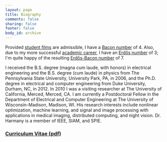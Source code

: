 ```yaml
---
layout: page
title: Biography
comments: false
sharing: false
footer: false
body_id: archive
---
```


Provided [student films][MyIMDb] are admissible, I have a [Bacon number][WikiBaconNumber] of 4. Also, due to my more successful [academic career][MyErdosNumber], I have an [Erdős number][WikiErdosNumber] of 3; I'm  quite happy of the resulting [Erdős-Bacon number][WikiErdosBaconNumber] of 7. 

I received the B.S. degree (magna cum laude, with honors) in electrical engineering and the B.S. degree (cum laude) in physics from The Pennsylvania State University, University Park, PA, in 2006, and the Ph.D. degree in electrical and computer engineering from Duke University, Durham, NC, in 2012. In 2010 I was a visiting researcher at The University of California, Merced, Merced, CA. I am currently a Postdoctoral Fellow in the Department of Electrical and Computer Engineering at The University of Wisconsin-Madison, Madison, WI. His research interests include nonlinear optimization, machine learning, and signal and image processing with applications in medical imaging, distributed computing, and night vision. Dr. Harmany is a member of IEEE, SIAM, and SPIE. 



### [Curriculum Vitae (pdf)][CV] ###

[CV]: /bio/ZacharyTHarmanyCV.pdf "Zachary T. Harmany CV"

<!-- To include: Erdos number of 3, bacon number of 4, erdos-bacon number of 7 -->

[WikiErdosNumber]: http://en.wikipedia.org/wiki/Erdős_number "Erdős Number"
[WikiBaconNumber]: http://en.wikipedia.org/wiki/Bacon_number "Bacon Number"
[WikiErdosBaconNumber]: http://en.wikipedia.org/wiki/Erdős–Bacon_number "Erdős-Bacon Number"

[MyErdosNumber]: http://academic.research.microsoft.com/VisualExplorer#3633307&1112639 "VisualExplorer - Microsoft Academic Search"
[MyIMDb]: http://www.imdb.com/name/nm4414178/ "Zac Harmany - IMDb"